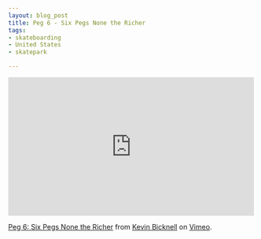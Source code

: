 ```yaml
---
layout: blog_post
title: Peg 6 - Six Pegs None the Richer
tags: 
- skateboarding
- United States
- skatepark

---
```


<iframe src="https://player.vimeo.com/video/133858057" width="500" height="281" frameborder="0" webkitallowfullscreen mozallowfullscreen allowfullscreen></iframe> <p><a href="https://vimeo.com/133858057">Peg 6: Six Pegs None the Richer</a> from <a href="https://vimeo.com/kevinbicknell">Kevin Bicknell</a> on <a href="https://vimeo.com">Vimeo</a>.</p>
